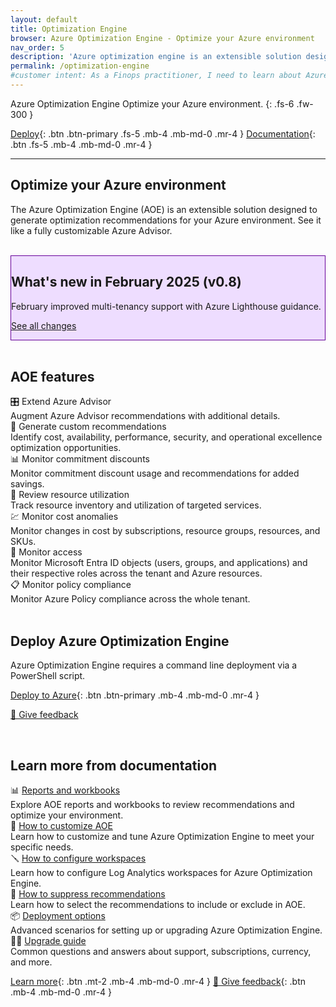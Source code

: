 ```yaml
---
layout: default
title: Optimization Engine
browser: Azure Optimization Engine - Optimize your Azure environment
nav_order: 5
description: 'Azure optimization engine is an extensible solution designed to generate optimization recommendations for your Azure environment.'
permalink: /optimization-engine
#customer intent: As a Finops practitioner, I need to learn about Azure Optimization Engine
---
```


<span class="fs-9 d-block mb-4">Azure Optimization Engine</span>
Optimize your Azure environment.
{: .fs-6 .fw-300 }

[Deploy](#deploy){: .btn .btn-primary .fs-5 .mb-4 .mb-md-0 .mr-4 }
[Documentation](#docs){: .btn .fs-5 .mb-4 .mb-md-0 .mr-4 }

---

<a name="overview"></a>

## Optimize your Azure environment

The Azure Optimization Engine (AOE) is an extensible solution designed to generate optimization recommendations for your Azure environment. See it like a fully customizable Azure Advisor.

<br>

<div id="whats-new" class="m-0 p-4" style="background-color:#edf; border:solid 1px #609;">
    <h2 class="m-0 mb-4">What's new in February 2025 (v0.8)</h2>
    <p class="mt-2 mb-0">
        February improved multi-tenancy support with Azure Lighthouse guidance.
    </p>
    <p class="mt-2 mb-0"><a href="https://aka.ms/ftk/changes">See all changes</a></p>
</div>

<br>

<a name="features"></a>

## AOE features

<div class="ftk-gallery">
    <div class="ftk-tile" markdown="1">
        <div>🎛️ Extend Azure Advisor</div>
        <div>Augment Azure Advisor recommendations with additional details.</div>
    </div>
    <div class="ftk-tile" markdown="1">
        <div>🧩 Generate custom recommendations</div>
        <div>Identify cost, availability, performance, security, and operational excellence optimization opportunities.</div>
    </div>
    <div class="ftk-tile" markdown="1">
        <div>📊 Monitor commitment discounts</div>
        <div>Monitor commitment discount usage and recommendations for added savings.</div>
    </div>
    <div class="ftk-tile" markdown="1">
        <div>📃 Review resource utilization</div>
        <div>Track resource inventory and utilization of targeted services.</div>
    </div>
    <div class="ftk-tile" markdown="1">
        <div>💹 Monitor cost anomalies</div>
        <div>Monitor changes in cost by subscriptions, resource groups, resources, and SKUs.</div>
    </div>
    <div class="ftk-tile" markdown="1">
        <div>🔐 Monitor access</div>
        <div>Monitor Microsoft Entra ID objects (users, groups, and applications) and their respective roles across the tenant and Azure resources.</div>
    </div>
    <div class="ftk-tile" markdown="1">
        <div>📋 Monitor policy compliance</div>
        <div>Monitor Azure Policy compliance across the whole tenant.</div>
    </div>
</div>

<br>

<a name="deploy"></a>

## Deploy Azure Optimization Engine

Azure Optimization Engine requires a command line deployment via a PowerShell script.

[Deploy to Azure](https://learn.microsoft.com/cloud-computing/finops/toolkit/optimization-engine/overview#deploy-the-aoe){: .btn .btn-primary .mb-4 .mb-md-0 .mr-4 }

[💜 Give feedback](https://portal.azure.com/#view/HubsExtension/InProductFeedbackBlade/extensionName/FinOpsToolkit/cesQuestion/How%20easy%20or%20hard%20is%20it%20to%20use%20Azure%20Optimization%20Engine%3F/cvaQuestion/How%20valuable%20are%20Azure%20Optimization%20Engine%3F/surveyId/FTK0.8/bladeName/AOE/featureName/Marketing.Deploy)

<br>

<!--
<div id="pricing" class="m-0 p-4" style="background-color:#efe; border:solid 1px #090;">
    <h2 class="m-0 mb-4">Estimated cost for Azure Optimization Engine</h2>
    <p class="mt-2 mb-0">
        TODO
    </p>
</div>

<br>
-->

<a name="docs"></a>

## Learn more from documentation

<div class="ftk-gallery">
    <div class="ftk-tile">
        <div>📊 <a href="https://learn.microsoft.com/cloud-computing/finops/toolkit/optimization-engine/reports">Reports and workbooks</a></div>
        <div>Explore AOE reports and workbooks to review recommendations and optimize your environment.</div>
    </div>
    <div class="ftk-tile">
        <div>📝 <a href="https://learn.microsoft.com/cloud-computing/finops/toolkit/optimization-engine/customize">How to customize AOE</a></div>
        <div>Learn how to customize and tune Azure Optimization Engine to meet your specific needs.</div>
    </div>
    <div class="ftk-tile">
        <div>🪛 <a href="https://learn.microsoft.com/cloud-computing/finops/toolkit/optimization-engine/configure-workspaces">How to configure workspaces</a></div>
        <div>Learn how to configure Log Analytics workspaces for Azure Optimization Engine.</div>
    </div>
    <div class="ftk-tile">
        <div>🛑 <a href="https://learn.microsoft.com/cloud-computing/finops/toolkit/optimization-engine/suppress-recommendations">How to suppress recommendations</a></div>
        <div>Learn how to select the recommendations to include or exclude in AOE.</div>
    </div>
    <div class="ftk-tile">
        <div>📦 <a href="https://learn.microsoft.com/cloud-computing/finops/toolkit/optimization-engine/setup-options">Deployment options</a></div>
        <div>Advanced scenarios for setting up or upgrading Azure Optimization Engine.</div>
    </div>
    <div class="ftk-tile">
        <div>🙋‍♀️ <a href="https://learn.microsoft.com/cloud-computing/finops/toolkit/optimization-engine/faq">Upgrade guide</a></div>
        <div>Common questions and answers about support, subscriptions, currency, and more.</div>
    </div>
</div>

[Learn more](https://learn.microsoft.com/cloud-computing/finops/toolkit/optimization-engine/overview){: .btn .mt-2 .mb-4 .mb-md-0 .mr-4 }
[💜 Give feedback](https://portal.azure.com/#view/HubsExtension/InProductFeedbackBlade/extensionName/FinOpsToolkit/cesQuestion/How%20easy%20or%20hard%20is%20it%20to%20use%20Azure%20Optimization%20Engine%3F/cvaQuestion/How%20valuable%20are%20Azure%20Optimization%20Engine%3F/surveyId/FTK0.8/bladeName/AOE/featureName/Marketing.Docs){: .btn .mb-4 .mb-md-0 .mr-4 }

<br>
